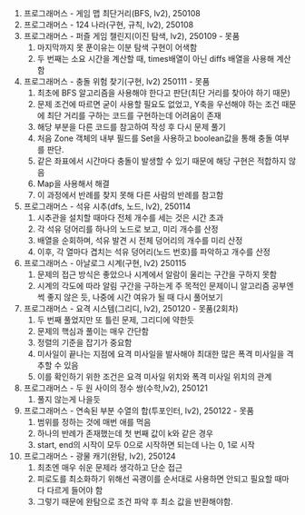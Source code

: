 1. 프로그래머스 - 게임 맵 최단거리(BFS, lv2), 250108
2. 프로그래머스 - 124 나라(구현, 규칙, lv2), 250108
3. 프로그래머스 - 퍼즐 게임 챌린지(이진 탐색, lv2), 250109 - 못품
	1. 마지막까지 못 푼이유는 이분 탐색 구현이 어색함
	2. 두 번째는 소요 시간을 계산할 때, times배열이 아닌 diffs 배열을 사용해 계산함
4. 프로그래머스 - 충돌 위험 찾기(구현, lv2) 250111 - 못품
	1. 최초에 BFS 알고리즘을 사용해야 한다고 판단(최단 거리를 찾아야 하기 때문)
	2. 문제 조건에 따르면 굳이 사용할 필요도 없었고, Y축을 우선해야 하는 조건 때문에 최단 거리를 구하는 코드를 구현하는데 어려움이 존재
	3. 해당 부분을 다른 코드를 참고하여 작성 후 다시 문제 풀기
	4. 처음 Zone 객체의 내부 필드를 Set을 사용하고 boolean값을 통해 충돌 여부를 판단.
	5. 같은 좌표에서 시간마다 충돌이 발생할 수 있기 때문에 해당 구현은 적합하지 않음
	6. Map을 사용해서 해결
	7. 이 과정에서 반례를 찾지 못해 다른 사람의 반례를 참고함
5. 프로그래머스 - 석유 시추(dfs, 노드, lv2), 250114
	1. 시추관을 설치할 때마다 전체 개수를 세는 것은 시간 초과
	2. 각 석유 덩어리를 하나의 노드로 보고, 미리 개수를 산정
	3. 배열을 순회하며, 석유 발견 시 전체 덩어리의 개수를 미리 산정
	4. 이후, 각 열마다 겹치는 석유 덩어리(노드 번호)를 파악하고 개수를 산정
6. 프로그래머스 - 아날로그 시계(구현, lv2) 250115
	1. 문제의 접근 방식은 좋았으나 시계에서 알람이 울리는 구간을 구하지 못함
	2. 시계의 각도에 따라 알림 구간을 구하는게 주 목적인 문제이니 알고리즘 공부엔 썩 좋지 않은 듯, 나중에 시간 여유가 될 때 다시 풀어보기
7. 프로그래머스 - 요격 시스템(그리디, lv2), 250120 - 못품(2회차)
	1. 두 번째 풀었지만 또 틀린 문제, 그리디에 약한듯
	2. 문제의 핵심과 풀이는 매우 간단함
	3. 정렬의 기준을 잡기가 중요함
	4. 미사일이 끝나는 지점에 요격 미사일을 발사해야 최대한 많은 폭격 미사일을 격추할 수 있음
	5. 이를 확인하기 위한 조건은 요격 미사일 위치와 폭격 미사일 위치의 관계
8. 프로그래머스 - 두 원 사이의 정수 쌍(수학,lv2), 250121
	1. 풀지 않는게 나을듯
9. 프로그래머스 - 연속된 부분 수열의 합(투포인터, lv2), 250122 - 못품
	1. 범위를 정하는 것에 매번 애를 먹음
	2. 하나의 반례가 존재했는데 첫 번째 값이 k와 같은 경우
	3. start, end의 시작이 모두 0으로 시작하면 되는데 나는 0, 1로 시작 
10. 프로그래머스 - 광물 캐기(완탐, lv2), 250124
	1. 최초엔 매우 쉬운 문제라 생각하고 단순 접근
	2. 피로도를 최소화하기 위해선 곡괭이를 순서대로 사용하면 안되고 필요할 때마다 다르게 들어야 함
	3. 그렇기 때문에 완탐으로 조건 파악 후 최소 값을 반환해야함. 
